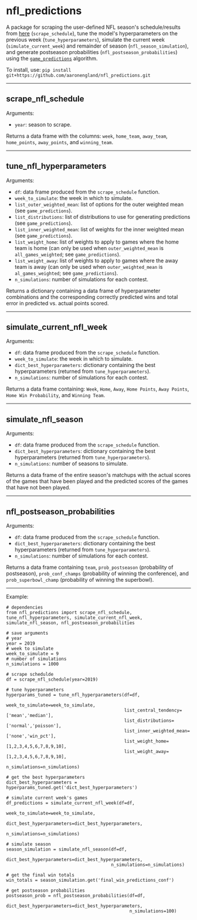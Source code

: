 # nfl_predictions

A package for scraping the user-defined NFL season's schedule/results from [here](https://www.pro-football-reference.com/) (`scrape_schedule`), tune the model's hyperparameters on the previous week (`tune_hyperparameters`), simulate the current week (`simulate_current_week`) and remainder of season (`nfl_season_simulation`), and generate postseason probabilities (`nfl_postseason_probabilities`) using the [`game_predictions`](https://github.com/aaronengland/game_predictions/blob/master/README.md) algorithm.

To install, use: `pip install git+https://github.com/aaronengland/nfl_predictions.git`

---

## scrape_nfl_schedule

Arguments:
- `year`: season to scrape.

Returns a data frame with the columns: `week`, `home_team`, `away_team`, `home_points`, `away_points`, and `winning_team`.

---

## tune_nfl_hyperparameters

Arguments:
- `df`: data frame produced from the `scrape_schedule` function.
- `week_to_simulate`: the week in which to simulate.
- `list_outer_weighted_mean`: list of options for the outer weighted mean (see `game_predictions`).
- `list_distributions`: list of distributions to use for generating predictions (see `game_predictions`). 
- `list_inner_weighted_mean`: list of weights for the inner weighted mean (see `game_predictions`).
- `list_weight_home`: list of weights to apply to games where the home team is home (can only be used when `outer_weighted_mean` is `all_games_weighted`; see `game_predictions`).
- `list_weight_away`: list of weights to apply to games where the away team is away (can only be used when `outer_weighted_mean` is `al_games_weighted`; see `game_predictions`).
- `n_simulations`: number of simulations for each contest.

Returns a dictionary containing a data frame of hyperparameter combinations and the corresponding correctly predicted wins and total error in predicted vs. actual points scored.

---

## simulate_current_nfl_week

Arguments:
- `df`: data frame produced from the `scrape_schedule` function.
- `week_to_simulate`: the week in which to simulate.
- `dict_best_hyperparameters`: dictionary containing the best hyperparameters (returned from `tune_hyperparameters`).
- `n_simulations`: number of simulations for each contest.

Returns a data frame containing: `Week`, `Home`, `Away`, `Home Points`, `Away Points`, `Home Win Probability`, and `Winning Team`.

---

## simulate_nfl_season

Arguments:
- `df`: data frame produced from the `scrape_schedule` function.
- `dict_best_hyperparameters`: dictionary containing the best hyperparameters (returned from `tune_hyperparameters`).
- `n_simulations`: number of seasons to simulate.

Returns a data frame of the entire season's matchups with the actual scores of the games that have been played and the predicted scores of the games that have not been played.

---

## nfl_postseason_probabilities

Arguments:
- `df`: data frame produced from the `scrape_schedule` function.
- `dict_best_hyperparameters`: dictionary containing the best hyperparameters (returned from `tune_hyperparameters`).
- `n_simulations`: number of simulations for each contest.

Returns a data frame containing `team`, `prob_postseason` (probability of postseason), `prob_conf_champs` (probability of winning the conference), and `prob_superbowl_champ` (probability of winning the superbowl).

---

Example:

```
# dependencies
from nfl_predictions import scrape_nfl_schedule, tune_nfl_hyperparameters, simulate_current_nfl_week, simulate_nfl_season, nfl_postseason_probabilities

# save arguments
# year
year = 2019
# week to simulate
week_to_simulate = 9
# number of simulations
n_simulations = 1000

# scrape schedulde
df = scrape_nfl_schedule(year=2019)

# tune hyperparameters
hyperparams_tuned = tune_nfl_hyperparameters(df=df, 
                                             week_to_simulate=week_to_simulate, 
                                             list_central_tendency=['mean','median'], 
                                             list_distributions=['normal','poisson'], 
                                             list_inner_weighted_mean=['none','win_pct'], 
                                             list_weight_home=[1,2,3,4,5,6,7,8,9,10], 
                                             list_weight_away=[1,2,3,4,5,6,7,8,9,10], 
                                             n_simulations=n_simulations)

# get the best hyperparameters
dict_best_hyperparameters = hyperparams_tuned.get('dict_best_hyperparameters')

# simulate current week's games
df_predictions = simulate_current_nfl_week(df=df, 
                                           week_to_simulate=week_to_simulate, 
                                           dict_best_hyperparameters=dict_best_hyperparameters, 
                                           n_simulations=n_simulations)

# simulate season
season_simulation = simulate_nfl_season(df=df, 
                                        dict_best_hyperparameters=dict_best_hyperparameters, 
                                        n_simulations=n_simulations)

# get the final win totals
win_totals = season_simulation.get('final_win_predictions_conf')

# get postseason probabilities
postseason_prob = nfl_postseason_probabilities(df=df, 
                                               dict_best_hyperparameters=dict_best_hyperparameters,
                                               n_simulations=100)
```




